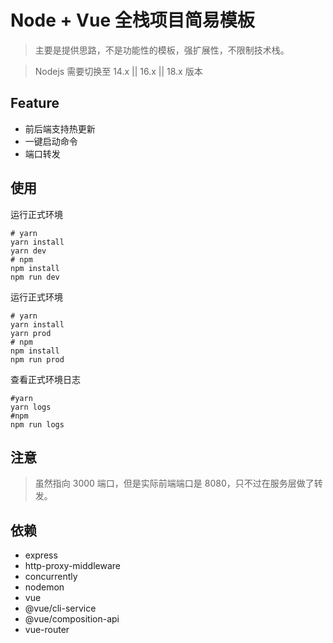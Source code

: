 
# Node + Vue 全栈项目简易模板

> 主要是提供思路，不是功能性的模板，强扩展性，不限制技术栈。

> Nodejs 需要切换至 14.x || 16.x || 18.x 版本

## Feature

- 前后端支持热更新
- 一键启动命令
- 端口转发

## 使用

运行正式环境

```shell
# yarn
yarn install
yarn dev
# npm
npm install
npm run dev
```

运行正式环境

```shell
# yarn
yarn install
yarn prod
# npm
npm install
npm run prod
```

查看正式环境日志

```shell
#yarn
yarn logs
#npm
npm run logs
```

## 注意

> 虽然指向 3000 端口，但是实际前端端口是 8080，只不过在服务层做了转发。

## 依赖

- express
- http-proxy-middleware
- concurrently
- nodemon
- vue
- @vue/cli-service
- @vue/composition-api
- vue-router
